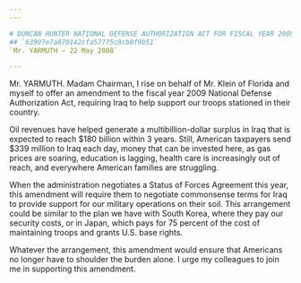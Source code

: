 ```yaml
---
---

# DUNCAN HUNTER NATIONAL DEFENSE AUTHORIZATION ACT FOR FISCAL YEAR 2009
## `63997e7a870142cfa57775c8cb0f9b51`
`Mr. YARMUTH — 22 May 2008`

---
```



Mr. YARMUTH. Madam Chairman, I rise on behalf of Mr. Klein of Florida 
and myself to offer an amendment to the fiscal year 2009 National 
Defense Authorization Act, requiring Iraq to help support our troops 
stationed in their country.

Oil revenues have helped generate a multibillion-dollar surplus in 
Iraq that is expected to reach $180 billion within 3 years. Still, 
American taxpayers send $339 million to Iraq each day, money that can 
be invested here, as gas prices are soaring, education is lagging, 
health care is increasingly out of reach, and everywhere American 
families are struggling.

When the administration negotiates a Status of Forces Agreement this 
year, this amendment will require them to negotiate commonsense terms 
for Iraq to provide support for our military operations on their soil. 
This arrangement could be similar to the plan we have with South Korea, 
where they pay our security costs, or in Japan, which pays for 75 
percent of the cost of maintaining troops and grants U.S. base rights.

Whatever the arrangement, this amendment would ensure that Americans 
no longer have to shoulder the burden alone. I urge my colleagues to 
join me in supporting this amendment.